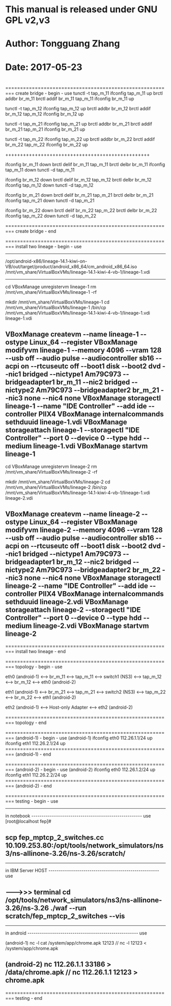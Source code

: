 #
# This manual is released under GNU GPL v2,v3
# Author: Tongguang Zhang
# Date: 2017-05-23
#


========================================================= create bridge - begin - use
tunctl -t tap_m_11
ifconfig tap_m_11 up
brctl addbr br_m_11
brctl addif br_m_11 tap_m_11
ifconfig br_m_11 up

tunctl -t tap_m_12
ifconfig tap_m_12 up
brctl addbr br_m_12
brctl addif br_m_12 tap_m_12
ifconfig br_m_12 up

tunctl -t tap_m_21
ifconfig tap_m_21 up
brctl addbr br_m_21
brctl addif br_m_21 tap_m_21
ifconfig br_m_21 up

tunctl -t tap_m_22
ifconfig tap_m_22 up
brctl addbr br_m_22
brctl addif br_m_22 tap_m_22
ifconfig br_m_22 up

+++++++++++++++++++++++++++++++++++++++++++++++++

ifconfig br_m_11 down
brctl delif br_m_11 tap_m_11
brctl delbr br_m_11
ifconfig tap_m_11 down
tunctl -d tap_m_11

ifconfig br_m_12 down
brctl delif br_m_12 tap_m_12
brctl delbr br_m_12
ifconfig tap_m_12 down
tunctl -d tap_m_12

ifconfig br_m_21 down
brctl delif br_m_21 tap_m_21
brctl delbr br_m_21
ifconfig tap_m_21 down
tunctl -d tap_m_21

ifconfig br_m_22 down
brctl delif br_m_22 tap_m_22
brctl delbr br_m_22
ifconfig tap_m_22 down
tunctl -d tap_m_22

========================================================= create bridge - end



========================================================= install two lineage - begin - use

----------------------------------------------------------
/opt/android-x86/lineage-14.1-kiwi-on-VB/out/target/product/android_x86_64/cm_android_x86_64.iso
/mnt/vm_share/VirtualBoxVMs/lineage-14.1-kiwi-4-vb-1/lineage-1.vdi

----------------------------------------------------------
cd
VBoxManage unregistervm lineage-1
rm /mnt/vm_share/VirtualBoxVMs/lineage-1 -rf

mkdir /mnt/vm_share/VirtualBoxVMs/lineage-1
cd /mnt/vm_share/VirtualBoxVMs/lineage-1
/bin/cp /mnt/vm_share/VirtualBoxVMs/lineage-14.1-kiwi-4-vb-1/lineage-1.vdi lineage-1.vdi

VBoxManage createvm --name lineage-1 --ostype Linux_64 --register
VBoxManage modifyvm lineage-1 --memory 4096 --vram 128 --usb off --audio pulse --audiocontroller sb16 --acpi on --rtcuseutc off --boot1 disk --boot2 dvd --nic1 bridged --nictype1 Am79C973 --bridgeadapter1 br_m_11 --nic2 bridged --nictype2 Am79C973 --bridgeadapter2 br_m_21 --nic3 none --nic4 none
VBoxManage storagectl lineage-1 --name "IDE Controller" --add ide --controller PIIX4
VBoxManage internalcommands sethduuid lineage-1.vdi
VBoxManage storageattach lineage-1 --storagectl "IDE Controller" --port 0 --device 0 --type hdd --medium lineage-1.vdi
VBoxManage startvm lineage-1
----------------------------------------------------------
cd
VBoxManage unregistervm lineage-2
rm /mnt/vm_share/VirtualBoxVMs/lineage-2 -rf

mkdir /mnt/vm_share/VirtualBoxVMs/lineage-2
cd /mnt/vm_share/VirtualBoxVMs/lineage-2
/bin/cp /mnt/vm_share/VirtualBoxVMs/lineage-14.1-kiwi-4-vb-1/lineage-1.vdi lineage-2.vdi

VBoxManage createvm --name lineage-2 --ostype Linux_64 --register
VBoxManage modifyvm lineage-2 --memory 4096 --vram 128 --usb off --audio pulse --audiocontroller sb16 --acpi on --rtcuseutc off --boot1 disk --boot2 dvd --nic1 bridged --nictype1 Am79C973 --bridgeadapter1 br_m_12 --nic2 bridged --nictype2 Am79C973 --bridgeadapter2 br_m_22 --nic3 none --nic4 none
VBoxManage storagectl lineage-2 --name "IDE Controller" --add ide --controller PIIX4
VBoxManage internalcommands sethduuid lineage-2.vdi
VBoxManage storageattach lineage-2 --storagectl "IDE Controller" --port 0 --device 0 --type hdd --medium lineage-2.vdi
VBoxManage startvm lineage-2
----------------------------------------------------------

========================================================= install two lineage - end



========================================================= topology - begin - use

eth0 (android-1) <--> br_m_11 <--> tap_m_11 <--> switch1 (NS3) <--> tap_m_12 <--> br_m_12 <--> eth0 (android-2)

eth1 (android-1) <--> br_m_21 <--> tap_m_21 <--> switch2 (NS3) <--> tap_m_22 <--> br_m_22 <--> eth1 (android-2)

eth2 (android-1) <-->  Host-only Adapter <--> eth2 (android-2)

========================================================= topology - end



========================================================= (android-1) - begin - use
(android-1)
ifconfig eth0 112.26.1.1/24 up
ifconfig eth1 112.26.2.1/24 up
========================================================= (android-1) - end



========================================================= (android-2) - begin - use
(android-2)
ifconfig eth0 112.26.1.2/24 up
ifconfig eth1 112.26.2.2/24 up
========================================================= (android-2) - end



========================================================= testing - begin - use

------------------------------------------------------
in notebook
------------------------------------------------------ use
[root@localhost fep]# 

scp fep_mptcp_2_switches.cc 10.109.253.80:/opt/tools/network_simulators/ns3/ns-allinone-3.26/ns-3.26/scratch/
------------------------------------------------------


------------------------------------------------------
in IBM Server HOST
------------------------------------------------------ use

--->>> terminal
cd /opt/tools/network_simulators/ns3/ns-allinone-3.26/ns-3.26
./waf --run scratch/fep_mptcp_2_switches --vis
------------------------------------------------------


------------------------------------------------------
in android
------------------------------------------------------ use

(android-1)	nc -l cat /system/app/chrome.apk 12123			// nc -l 12123 < /system/app/chrome.apk

(android-2)	nc 112.26.1.1 33186 > /data/chrome.apk			// nc 112.26.1.1 12123 > chrome.apk
------------------------------------------------------

========================================================= testing - end



